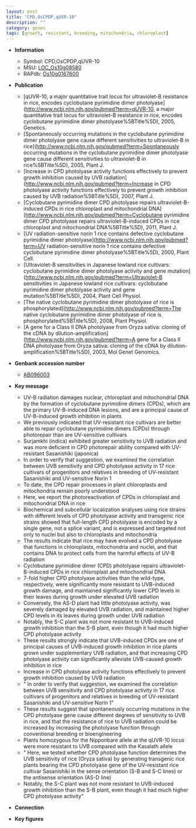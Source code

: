 ```yaml
---
layout: post
title: "CPD,OsCPDP,qUVR-10"
description: ""
category: genes
tags: [growth, resistant, breeding, mitochondria, chloroplast]
---
```


* **Information**  
    + Symbol: CPD,OsCPDP,qUVR-10  
    + MSU: [LOC_Os10g08580](http://rice.plantbiology.msu.edu/cgi-bin/ORF_infopage.cgi?orf=LOC_Os10g08580)  
    + RAPdb: [Os10g0167600](http://rapdb.dna.affrc.go.jp/viewer/gbrowse_details/irgsp1?name=Os10g0167600)  

* **Publication**  
    + [qUVR-10, a major quantitative trait locus for ultraviolet-B resistance in rice, encodes cyclobutane pyrimidine dimer photolyase](http://www.ncbi.nlm.nih.gov/pubmed?term=qUVR-10, a major quantitative trait locus for ultraviolet-B resistance in rice, encodes cyclobutane pyrimidine dimer photolyase%5BTitle%5D), 2005, Genetics.
    + [Spontaneously occurring mutations in the cyclobutane pyrimidine dimer photolyase gene cause different sensitivities to ultraviolet-B in rice](http://www.ncbi.nlm.nih.gov/pubmed?term=Spontaneously occurring mutations in the cyclobutane pyrimidine dimer photolyase gene cause different sensitivities to ultraviolet-B in rice%5BTitle%5D), 2005, Plant J.
    + [Increase in CPD photolyase activity functions effectively to prevent growth inhibition caused by UVB radiation](http://www.ncbi.nlm.nih.gov/pubmed?term=Increase in CPD photolyase activity functions effectively to prevent growth inhibition caused by UVB radiation%5BTitle%5D), 2007, Plant J.
    + [Cyclobutane pyrimidine dimer CPD photolyase repairs ultraviolet-B-induced CPDs in rice chloroplast and mitochondrial DNA](http://www.ncbi.nlm.nih.gov/pubmed?term=Cyclobutane pyrimidine dimer CPD photolyase repairs ultraviolet-B-induced CPDs in rice chloroplast and mitochondrial DNA%5BTitle%5D), 2011, Plant J.
    + [UV radiation-sensitive norin 1 rice contains defective cyclobutane pyrimidine dimer photolyase](http://www.ncbi.nlm.nih.gov/pubmed?term=UV radiation-sensitive norin 1 rice contains defective cyclobutane pyrimidine dimer photolyase%5BTitle%5D), 2000, Plant Cell.
    + [Ultraviolet-B sensitivities in Japanese lowland rice cultivars: cyclobutane pyrimidine dimer photolyase activity and gene mutation](http://www.ncbi.nlm.nih.gov/pubmed?term=Ultraviolet-B sensitivities in Japanese lowland rice cultivars: cyclobutane pyrimidine dimer photolyase activity and gene mutation%5BTitle%5D), 2004, Plant Cell Physiol.
    + [The native cyclobutane pyrimidine dimer photolyase of rice is phosphorylated](http://www.ncbi.nlm.nih.gov/pubmed?term=The native cyclobutane pyrimidine dimer photolyase of rice is phosphorylated%5BTitle%5D), 2008, Plant Physiol.
    + [A gene for a Class II DNA photolyase from Oryza sativa: cloning of the cDNA by dilution-amplification](http://www.ncbi.nlm.nih.gov/pubmed?term=A gene for a Class II DNA photolyase from Oryza sativa: cloning of the cDNA by dilution-amplification%5BTitle%5D), 2003, Mol Genet Genomics.

* **Genbank accession number**  
    + [AB096003](http://www.ncbi.nlm.nih.gov/nuccore/AB096003)

* **Key message**  
    + UV-B radiation damages nuclear, chloroplast and mitochondrial DNA by the formation of cyclobutane pyrimidine dimers (CPDs), which are the primary UV-B-induced DNA lesions, and are a principal cause of UV-B-induced growth inhibition in plants
    + We previously indicated that UV-resistant rice cultivars are better able to repair cyclobutane pyrimidine dimers (CPDs) through photorepair than are UV-sensitive cultivars
    + Surjamkhi (indica) exhibited greater sensitivity to UVB radiation and was more deficient in CPD photorepair ability compared with UV-resistant Sasanishiki (japonica)
    + In order to verify that suggestion, we examined the correlation between UVB sensitivity and CPD photolyase activity in 17 rice cultivars of progenitors and relatives in breeding of UV-resistant Sasanishiki and UV-sensitive Norin 1
    + To date, the CPD repair processes in plant chloroplasts and mitochondria remain poorly understood
    + Here, we report the photoreactivation of CPDs in chloroplast and mitochondrial DNA in rice
    + Biochemical and subcellular localization analyses using rice strains with different levels of CPD photolyase activity and transgenic rice strains showed that full-length CPD photolyase is encoded by a single gene, not a splice variant, and is expressed and targeted not only to nuclei but also to chloroplasts and mitochondria
    + The results indicate that rice may have evolved a CPD photolyase that functions in chloroplasts, mitochondria and nuclei, and that contains DNA to protect cells from the harmful effects of UV-B radiation
    + Cyclobutane pyrimidine dimer (CPD) photolyase repairs ultraviolet-B-induced CPDs in rice chloroplast and mitochondrial DNA
    + 7-fold higher CPD photolyase activities than the wild-type, respectively, were significantly more resistant to UVB-induced growth damage, and maintained significantly lower CPD levels in their leaves during growth under elevated UVB radiation
    + Conversely, the AS-D plant had little photolyase activity, was severely damaged by elevated UVB radiation, and maintained higher CPD levels in its leaves during growth under UVB radiation
    + Notably, the S-C plant was not more resistant to UVB-induced growth inhibition than the S-B plant, even though it had much higher CPD photolyase activity
    + These results strongly indicate that UVB-induced CPDs are one of principal causes of UVB-induced growth inhibition in rice plants grown under supplementary UVB radiation, and that increasing CPD photolyase activity can significantly alleviate UVB-caused growth inhibition in rice
    + Increase in CPD photolyase activity functions effectively to prevent growth inhibition caused by UVB radiation
    + " In order to verify that suggestion, we examined the correlation between UVB sensitivity and CPD photolyase activity in 17 rice cultivars of progenitors and relatives in breeding of UV-resistant Sasanishiki and UV-sensitive Norin 1"
    + These results suggest that spontaneously occurring mutations in the CPD photolyase gene cause different degrees of sensitivity to UVB in rice, and that the resistance of rice to UVB radiation could be increased by increasing the photolyase function through conventional breeding or bioengineering
    + Plants homozygous for the Nipponbare allele at the qUVR-10 locus were more resistant to UVB compared with the Kasalath allele
    + " Here, we tested whether CPD photolyase function determines the UVB sensitivity of rice (Oryza sativa) by generating transgenic rice plants bearing the CPD photolyase gene of the UV-resistant rice cultivar Sasanishiki in the sense orientation (S-B and S-C lines) or the antisense orientation (AS-D line)
    + Notably, the S-C plant was not more resistant to UVB-induced growth inhibition than the S-B plant, even though it had much higher CPD photolyase activity"

* **Connection**  

* **Key figures**  


